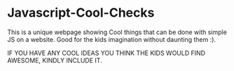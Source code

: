 # Javascript-Cool-Checks
This is a unique webpage showing Cool things that can be done with simple JS on a website. Good for the kids imagination without daunting them :).

IF YOU HAVE ANY COOL IDEAS YOU THINK THE KIDS WOULD FIND AWESOME, KINDLY INCLUDE IT.
